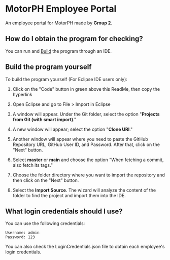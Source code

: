 # MotorPH Employee Portal

An employee portal for MotorPH made by **Group 2**.

## How do I obtain the program for checking?

You can run and [Build](#build) the program through an IDE.

## <a name="build"></a>Build the program yourself

To build the program yourself (For Eclipse IDE users only):

1. Click on the "Code" button in green above this ReadMe, then copy the hyperlink 

2. Open Eclipse and go to File > Import in Eclipse

3. A window will appear. Under the Git folder, select the option "**Projects from Git (with smart import)**."

4. A new window will appear; select the option "**Clone URI**."

5. Another window will appear where you need to paste the GitHub Repository URL, GitHub User ID, and Password. After that, click on the "Next" button.

6. Select **master** or **main** and choose the option "When fetching a commit, also fetch its tags."

7. Choose the folder directory where you want to import the repository and then click on the "Next" button.

8. Select the **Import Source**. The wizard will analyze the content of the folder to find the project and import them into the IDE.


## What login credentials should I use?

You can use the following credentials:

```
Username: admin
Password: 123
```

You can also check the LoginCredentials.json file to obtain each employee's login credentials.




